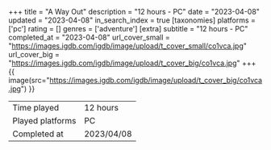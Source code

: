 +++
title = "A Way Out"
description = "12 hours - PC"
date = "2023-04-08"
updated = "2023-04-08"
in_search_index = true
[taxonomies]
platforms = ['pc']
rating = []
genres = ['adventure']
[extra]
subtitle = "12 hours - PC"
completed_at = "2023-04-08"
url_cover_small = "https://images.igdb.com/igdb/image/upload/t_cover_small/co1vca.jpg"
url_cover_big = "https://images.igdb.com/igdb/image/upload/t_cover_big/co1vca.jpg"
+++
{{ image(src="https://images.igdb.com/igdb/image/upload/t_cover_big/co1vca.jpg") }}

|              |            |
| ------------ | ---------- |
| Time played  | 12 hours |
| Played platforms    | PC |
| Completed at | 2023/04/08 |


